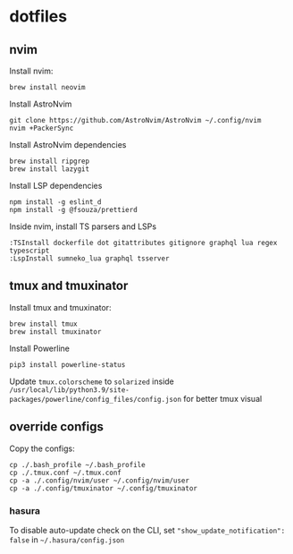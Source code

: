 # dotfiles

## nvim

Install nvim:
```
brew install neovim
```

Install AstroNvim
```
git clone https://github.com/AstroNvim/AstroNvim ~/.config/nvim
nvim +PackerSync
```

Install AstroNvim dependencies
```
brew install ripgrep
brew install lazygit
```

Install LSP dependencies
```
npm install -g eslint_d
npm install -g @fsouza/prettierd
```

Inside nvim, install TS parsers and LSPs
```
:TSInstall dockerfile dot gitattributes gitignore graphql lua regex typescript
:LspInstall sumneko_lua graphql tsserver
```

## tmux and tmuxinator

Install tmux and tmuxinator:
```
brew install tmux
brew install tmuxinator
```

Install Powerline
```
pip3 install powerline-status
```
Update `tmux.colorscheme` to `solarized` inside `/usr/local/lib/python3.9/site-packages/powerline/config_files/config.json` for better tmux visual


## override configs

Copy the configs:

```
cp ./.bash_profile ~/.bash_profile
cp ./.tmux.conf ~/.tmux.conf
cp -a ./.config/nvim/user ~/.config/nvim/user
cp -a ./.config/tmuxinator ~/.config/tmuxinator
```

### hasura

To disable auto-update check on the CLI, set `"show_update_notification": false` in `~/.hasura/config.json`



